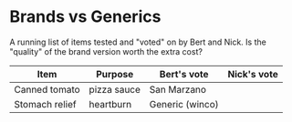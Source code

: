 # Brands vs Generics

A running list of items tested and "voted" on by Bert and Nick. Is the "quality" of the brand version worth the extra cost?

| Item    | Purpose | Bert's vote   | Nick's vote   |
| ---     | ---     | ---           | ---           |
| Canned tomato | pizza sauce | San Marzano |   |
| Stomach relief  | heartburn | Generic (winco) | |
